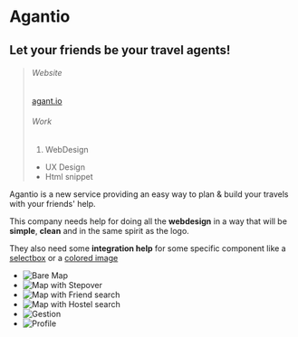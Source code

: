 # Agantio

## Let your friends be your travel agents!

> ###### Website
> [agant.io](http://launch.agant.io)
> ###### Work
> 1. WebDesign
> - UX Design 
> - Html snippet

Agantio is a new service providing an easy way to plan & build your travels with your friends' help.

This company needs help for doing all the **webdesign** in a way that will be **simple**, **clean** and in the same spirit as the logo.

They also need some **integration help** for some specific component like a [selectbox](http://dabblet.com/gist/11043337) or a [colored image](http://dabblet.com/gist/11045609)

- ![Bare Map](media/images/agantio-carte-v12a.jpg)
- ![Map with Stepover](media/images/agantio-carte-v12c.jpg)
- ![Map with Friend search](media/images/agantio-carte-v12e.jpg)
- ![Map with Hostel search](media/images/agantio-carte-v12k.jpg)
- ![Gestion](media/images/agantio-gestion-v3a.jpg)
- ![Profile](media/images/agantio-profile-v3c.jpg)
